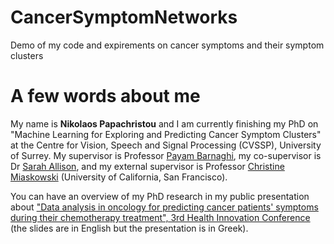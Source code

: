 # CancerSymptomNetworks
Demo of my code and expirements on cancer symptoms and their symptom clusters

# A few words about me

My name is **Nikolaos Papachristou** and I am currently finishing my PhD on "Machine Learning for Exploring and Predicting Cancer Symptom Clusters" at the Centre for Vision, Speech and Signal Processing (CVSSP), University of Surrey. My supervisor is Professor [Payam Barnaghi](http://personal.ee.surrey.ac.uk/Personal/P.Barnaghi/), my co-supervisor is Dr [Sarah Allison](https://www.surrey.ac.uk/nutrition/People/154416/), and my external supervisor is Professor [Christine Miaskowski](https://profiles.ucsf.edu/christine.miaskowski) (University of California, San Francisco). 

You can have an overview of my PhD research in my public presentation about ["Data analysis in oncology for predicting cancer patients' symptoms during their chemotherapy treatment", 3rd Health Innovation Conference](https://www.youtube.com/watch?v=2hMLdn9D2Hc) (the slides are in English but the presentation is in Greek).
